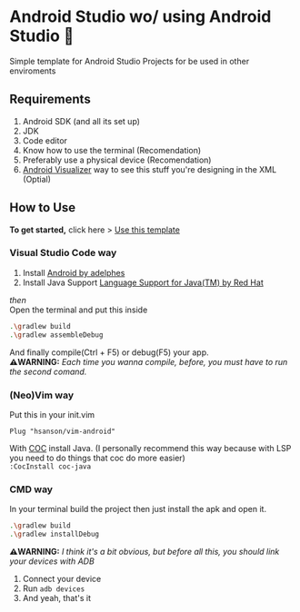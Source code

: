 # Android Studio wo/ using Android Studio 📱
Simple template for Android Studio Projects for be used in other enviroments

## Requirements
1. Android SDK (and all its set up)
2. JDK
3. Code editor
4. Know how to use the terminal (Recomendation)
5. Preferably use a physical device (Recomendation)
6. [Android Visualizer](https://labs.udacity.com/android-visualizer/) way to see this stuff you're designing in the XML (Optial)

## How to Use
**To get started,** click here > [Use this template](https://github.com/simmxns/apk-template/generate)
### Visual Studio Code way
1. Install [Android by adelphes](https://marketplace.visualstudio.com/items?itemName=adelphes.android-dev-ext)
2. Install Java Support [Language Support for Java(TM) by Red Hat](https://marketplace.visualstudio.com/items?itemName=redhat.java)

*then* <br>
Open the terminal and put this inside
```bash
.\gradlew build
.\gradlew assembleDebug
```
And finally compile(Ctrl + F5) or debug(F5) your app.<br>
<b>⚠️WARNING:</b> <i>Each time you wanna compile, before, you must have to run the second comand.</i>

### (Neo)Vim way
Put this in your init.vim
```vim
Plug "hsanson/vim-android"
```
With [COC](https://github.com/neoclide/coc.nvim) install Java. (I personally recommend this way because with LSP you need to do things that coc do more easier) <br>
`:CocInstall coc-java`

### CMD way
In your terminal build the project then just install the apk and open it.
```bash
.\gradlew build
.\gradlew installDebug
```

<b>⚠️WARNING:</b> <i>I think it's a bit obvious, but before all this, you should link your devices with ADB</i> 
1) Connect your device
2) Run `adb devices`
3) And yeah, that's it
